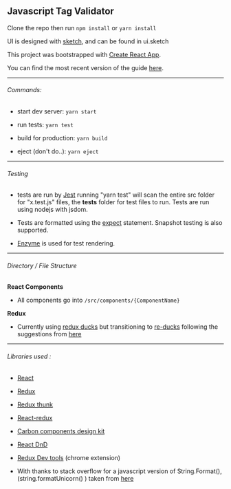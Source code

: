 ## Javascript Tag Validator

Clone the repo then run `npm install` or `yarn install`

UI is designed with [sketch](https://www.sketchapp.com/), and can be found in ui.sketch

This project was bootstrapped with [Create React App](https://github.com/facebookincubator/create-react-app).

You can find the most recent version of the guide [here](https://github.com/facebookincubator/create-react-app/blob/master/packages/react-scripts/template/README.md).

---

###### Commands:

  - start dev server: `yarn start`

  - run tests: `yarn test`

  - build for production: `yarn build`

  - eject (don't do..): `yarn eject`

---

###### Testing

  * tests are run by [Jest](https://facebook.github.io/jest/) running "yarn test" will
    scan the entire src folder for "x.test.js" files, the __tests__ folder for test files to run.
    Tests are run using nodejs with jsdom.

  *  Tests are formatted using the [expect](https://facebook.github.io/jest/docs/en/expect.html) statement. 
     Snapshot testing is also supported.
    
  * [Enzyme](http://airbnb.io/enzyme/) is used for test rendering.

---

###### Directory / File Structure

**React Components**

  * All components go into `/src/components/{ComponentName}`

**Redux**

  * Currently using [redux ducks](https://github.com/erikras/ducks-modular-redux) but transitioning to [re-ducks](https://github.com/alexnm/re-ducks) following the suggestions from [here](https://medium.freecodecamp.org/scaling-your-redux-app-with-ducks-6115955638be)


---

###### Libraries used :

 - [React](https://reactjs.org/)
 - [Redux](https://github.com/reactjs/redux)
 - [Redux thunk](https://github.com/gaearon/redux-thunk)
 - [React-redux](https://github.com/reactjs/react-redux)
 - [Carbon components design kit](http://carbondesignsystem.com/)
 - [React DnD](https://github.com/react-dnd/react-dnd)
 - [Redux Dev tools](https://github.com/zalmoxisus/redux-devtools-extension) (chrome extension)
 
 - With thanks to stack overflow for a javascript version of String.Format(), (string.formatUnicorn() ) taken from [here](https://cdn.sstatic.net/Js/stub.en.js)